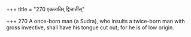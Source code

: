 +++
title = "270 एकजातिर् द्विजातींस्"

+++
270	A once-born man (a Sudra), who insults a twice-born man with gross invective, shall have his tongue cut out; for he is of low origin.